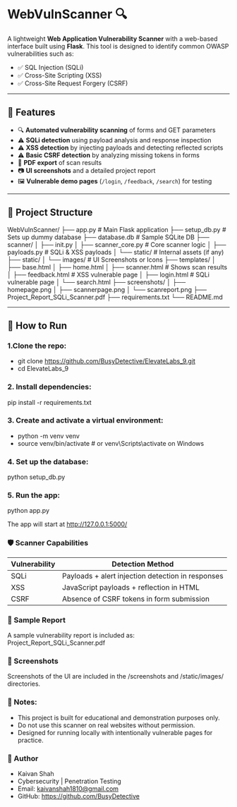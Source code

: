 # WebVulnScanner 🔍

A lightweight **Web Application Vulnerability Scanner** with a web-based interface built using **Flask**. This tool is designed to identify common OWASP vulnerabilities such as:

- ✅ SQL Injection (SQLi)
- ✅ Cross-Site Scripting (XSS)
- ✅ Cross-Site Request Forgery (CSRF)

---

## 🧩 Features

- 🔍 **Automated vulnerability scanning** of forms and GET parameters
- ⚠️ **SQLi detection** using payload analysis and response inspection
- ⚠️ **XSS detection** by injecting payloads and detecting reflected scripts
- ⚠️ **Basic CSRF detection** by analyzing missing tokens in forms
- 📄 **PDF export** of scan results
- 📷 **UI screenshots** and a detailed project report
- 🖼️ **Vulnerable demo pages** (`/login`, `/feedback`, `/search`) for testing

---

## 📁 Project Structure

WebVulnScanner/
├── app.py # Main Flask application
├── setup_db.py # Sets up dummy database
├── database.db # Sample SQLite DB
├── scanner/
│ ├── init.py
│ ├── scanner_core.py # Core scanner logic
│ ├── payloads.py # SQLi & XSS payloads
│ └── static/ # Internal assets (if any)
├── static/
│ └── images/ # UI Screenshots or Icons
├── templates/
│ ├── base.html
│ ├── home.html
│ ├── scanner.html # Shows scan results
│ ├── feedback.html # XSS vulnerable page
│ ├── login.html # SQLi vulnerable page
│ └── search.html
├── screenshots/
│ ├── homepage.png
│ ├── scannerpage.png
│ └── scanreport.png
├── Project_Report_SQLi_Scanner.pdf
├── requirements.txt
└── README.md


---

## 🚀 How to Run

### 1.Clone the repo:
- git clone https://github.com/BusyDetective/ElevateLabs_9.git
- cd ElevateLabs_9

### 2. Install dependencies:
pip install -r requirements.txt

### 3. Create and activate a virtual environment:
- python -m venv venv
- source venv/bin/activate      # or venv\Scripts\activate on Windows 

### 4. Set up the database:
python setup_db.py

### 5. Run the app:
python app.py

The app will start at http://127.0.0.1:5000/

### 🛡️ Scanner Capabilities
| Vulnerability | Detection Method                                  |
| ------------- | ------------------------------------------------- |
| SQLi          | Payloads + alert injection detection in responses |
| XSS           | JavaScript payloads + reflection in HTML          |
| CSRF          | Absence of CSRF tokens in form submission         |

### 📄 Sample Report
A sample vulnerability report is included as:
Project_Report_SQLi_Scanner.pdf

### 📸 Screenshots
Screenshots of the UI are included in the /screenshots and /static/images/ directories.

### 📌 Notes:
- This project is built for educational and demonstration purposes only.
- Do not use this scanner on real websites without permission.
- Designed for running locally with intentionally vulnerable pages for practice.

### 👤 Author
- Kaivan Shah
- Cybersecurity | Penetration Testing
- Email: kaivanshah1810@gmail.com 
- GitHub: https://github.com/BusyDetective
